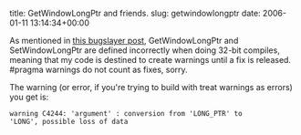 title: GetWindowLongPtr and friends.
slug: getwindowlongptr
date: 2006-01-11 13:14:34+00:00

As mentioned in 
<a href="http://msdn.microsoft.com/msdnmag/issues/01/08/bugslayer/">this bugslayer post</a>, GetWindowLongPtr and SetWindowLongPtr are defined incorrectly when doing 32-bit compiles, meaning that my code is destined to create warnings until a fix is released. #pragma warnings do not count as fixes, sorry.

The warning (or error, if you're trying to build with treat warnings as errors) you get is:

<code>warning C4244: 'argument' : conversion from 'LONG_PTR' to 'LONG', possible loss of data</code>